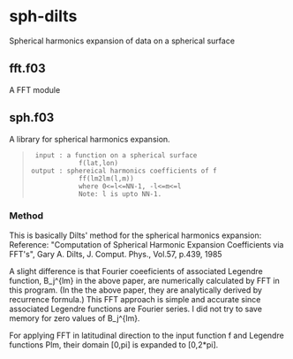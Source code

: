 # sph-dilts
Spherical harmonics expansion of data on a spherical surface

## fft.f03 ##
A FFT module

## sph.f03 ##
 A library for spherical harmonics expansion.
 
>      input : a function on a spherical surface
>                 f(lat,lon)
>     output : sphereical harmonics coefficients of f
>                 ff(lm2lm(l,m)) 
>                 where 0<=l<=NN-1, -l<=m<=l
>                 Note: l is upto NN-1.

### Method ###

This is basically Dilts' method for the spherical 
harmonics expansion:
  Reference: "Computation of Spherical Harmonic Expansion
              Coefficients via FFT's", Gary A. Dilts,
              J. Comput. Phys., Vol.57, p.439, 1985

A slight difference is that Fourier coeeficients of
associated Legendre function, B_j^{lm} in the above
paper, are numerically calculated by FFT in this program.
(In the the above paper, they are analytically derived
by recurrence formula.) This FFT approach is simple and
accurate since associated Legendre functions are Fourier 
series. I did not try to save memory for zero values of
B_j^{lm}. 

For applying FFT in latitudinal direction to the
input function f and Legendre functions Plm, their
domain [0,pi] is expanded to [0,2*pi].
